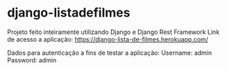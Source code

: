 # django-listadefilmes
Projeto feito inteiramente utilizando Django e Django Rest Framework
Link de acesso a aplicação:
https://django-lista-de-filmes.herokuapp.com/

Dados para autenticação a fins de testar a aplicação:
Username: admin
Password: admin
